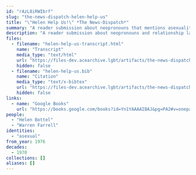 ```yaml
---
id: "rAzL8iRWIbrf"
slug: "the-news-dispatch-helen-help-us"
title: "\"Helen Help Us!\" *The News-Dispatch*"
summary: "A reader submission about neopronouns that mentions asexuality by name"
description: "A reader submission about neopronouns and relationship labels that mentions asexuality by name"
files:
  - filename: "helen-help-us-transcript.html"
    name: "Transcript"
    media_type: "text/html"
    url: "https://files-dev.acearchive.lgbt/artifacts/the-news-dispatch-helen-help-us/helen-help-us-transcript.html"
    hidden: false
  - filename: "helen-help-us.bib"
    name: "Citation"
    media_type: "text/x-bibtex"
    url: "https://files-dev.acearchive.lgbt/artifacts/the-news-dispatch-helen-help-us/helen-help-us.bib"
    hidden: false
links:
  - name: "Google Books"
    url: "https://books.google.com/books?id=Yn1YAAAAIBAJ&pg=PA2#v=onepage&q&f=false"
people:
  - "Helen Bottel"
  - "Warren Farrell"
identities:
  - "asexual"
from_year: 1976
decades:
  - 1970
collections: []
aliases: []
---
```

